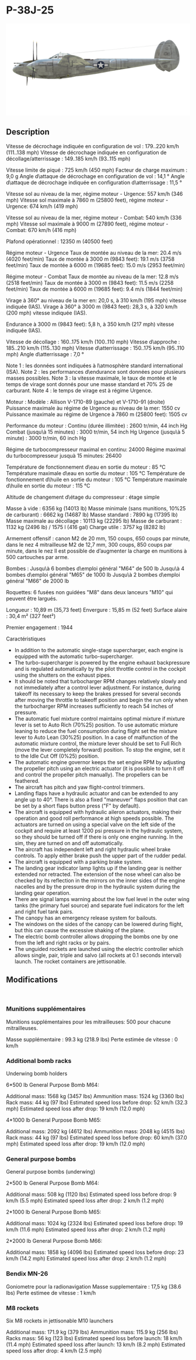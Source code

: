 # P-38J-25

![p38j25](../images/p38j25.png)

## Description

Vitesse de décrochage indiquée en configuration de vol : 179..220 km/h (111..138 mph)
Vitesse de décrochage indiquée en configuration de décollage/atterrissage : 149..185 km/h (93..115 mph)

Vitesse limite de piqué : 725 km/h (450 mph)
Facteur de charge maximum : 9,0 g
Angle d\attaque de décrochage en configuration de vol : 14,1 °
Angle d\attaque de décrochage indiquée en configuration d\atterrissage : 11,5 °

Vitesse sol au niveau de la mer, régime moteur - Urgence: 557 km/h (346 mph)
Vitesse sol maximale à 7860 m (25800 feet), régime moteur - Urgence: 674 km/h (419 mph)

Vitesse sol au niveau de la mer, régime moteur - Combat: 540 km/h (336 mph)
Vitesse sol maximale à 9000 m (27890 feet), régime moteur - Combat: 670 km/h (416 mph)

Plafond opérationnel : 12350 m (40500 feet)

Régime moteur - Urgence
Taux de montée au niveau de la mer: 20.4 m/s (4020 feet/min)
Taux de montée à 3000 m (9843 feet): 19.1 m/s (3758 feet/min)
Taux de montée à 6000 m (19685 feet): 15.0 m/s (2953 feet/min)

Régime moteur - Combat
Taux de montée au niveau de la mer: 12.8 m/s (2518 feet/min)
Taux de montée à 3000 m (9843 feet): 11.5 m/s (2258 feet/min)
Taux de montée à 6000 m (19685 feet): 9.4 m/s (1844 feet/min)

Virage à 360° au niveau de la mer en: 20,0 s, à 310 km/h (195 mph) vitesse indiquée (IAS).
Virage à 360° à 3000 m (9843 feet): 28,3 s, à 320 km/h (200 mph) vitesse indiquée (IAS).

Endurance à 3000 m (9843 feet): 5,8 h, à 350 km/h (217 mph) vitesse indiquée (IAS).

Vitesse de décollage : 160..175 km/h (100..110 mph)
Vitesse d\approche : 185..210 km/h (115..130 mph)
Vitesse d\atterrissage : 150..175 km/h (95..110 mph)
Angle d\atterrissage : 7,0 °

Note 1 : les données sont indiquées à l\atmosphère standard international (ISA).
Note 2 : les performances d\endurance sont données pour plusieurs masses possibles.
Note 3 : la vitesse maximale, le taux de montée et le temps de virage sont donnés pour une masse standard et 70% 25 de carburant.
Note 4 : le temps de virage est à régime Urgence.

Moteur :
Modèle : Allison V-1710-89 (gauche) et V-1710-91 (droite)
Puissance maximale àu régime de Urgence au niveau de la mer: 1550 cv
Puissance maximale au régime de Urgence à 7860 m (25800 feet): 1505 cv

Performance du moteur :
Continu (durée illimitée) : 2600 tr/min, 44 inch Hg
Combat (jusqu\à 15 minutes) : 3000 tr/min, 54 inch Hg
Urgence (jusqu\à 5 minute) : 3000 tr/min, 60 inch Hg

Régime de turbocompresseur maximal en continu: 24000
Régime maximal du turbocompresseur jusquà 15 minutes: 26400

Température de fonctionnement d\eau en sortie du moteur : 85 °C
Température maximale d\eau en sortie du moteur : 105 °C
Température de fonctionnement d\huile en sortie du moteur : 105 °C
Température maximale d\huile en sortie du moteur : 115 °C

Altitude de changement d\étage du compresseur : étage simple

Masse à vide : 6356 kg (14013 lb)
Masse minimale (sans munitions, 10%25 de carburant) : 6662 kg (14687 lb)
Masse standard : 7890 kg (17395 lb)
Masse maximale au décollage : 10113 kg (22295 lb)
Masse de carburant : 1132 kg (2496 lb) / 1575 l (416 gal)
Charge utile : 3757 kg (8282 lb)

Armement offensif :
canon M2 de 20 mm, 150 coups, 650 coups par minute, dans le nez
4 mitrailleuse M2 de 12,7 mm, 300 coups, 850 coups par minute, dans le nez
Il est possible de d’augmenter la charge en munitions à 500 cartouches par arme.

Bombes :
Jusqu\à 6 bombes d\emploi général "M64" de 500 lb
Jusqu\à 4 bombes d\emploi général "M65" de 1000 lb
Jusqu\à 2 bombes d\emploi général "M66" de 2000 lb

Roquettes:
6 fusées non guidées "M8" dans deux lanceurs "M10" qui peuvent être largués.

Longueur : 10,89 m (35,73 feet)
Envergure : 15,85 m (52 feet)
Surface alaire : 30,4 m² (327 feet²)

Premier engagement : 1944

Caractéristiques
- In addition to the automatic single-stage supercharger, each engine is equipped with the automatic turbo-supercharger.
- The turbo-supercharger is powered by the engine exhaust backpressure and is regulated automatically by the pilot throttle control in the cockpit using the shutters on the exhaust pipes.
- It should be noted that turbocharger RPM changes relatively slowly and not immediately after a control lever adjustment. For instance, during takeoff its necessary to keep the brakes pressed for several seconds after moving the throttle to takeoff position and begin the run only when the turbocharger RPM increases sufficiently to reach 54 inches of pressure.
- The automatic fuel mixture control maintains optimal mixture if mixture lever is set to Auto Rich (70%25) position. To use automatic mixture leaning to reduce the fuel consumption during flight set the mixture lever to Auto Lean (30%25) position. In a case of malfunction of the automatic mixture control, the mixture lever should be set to Full Rich (move the lever completely forward) position. To stop the engine, set it to the Idle Cut Off (0%25) position.
- The automatic engine governor keeps the set engine RPM by adjusting the propeller pitch using an electric actuator (it is possible to turn it off and control the propeller pitch manually). The propellers can be feathered.
- The aircraft has pitch and yaw flight-control trimmers.
- Landing flaps have a hydraulic actuator and can be extended to any angle up to 40°. There is also a fixed "maneuver" flaps position that can be set by a short flaps button press ("F" by default).
- The aircraft is equipped with hydraulic aileron actuators, making their operation and good roll performance at high speeds possible. The actuators are turned on using a special valve on the left side of the cockpit and require at least 1200 psi pressure in the hydraulic system, so they should be turned off if there is only one engine running. In the sim, they are turned on and off automatically.
- The aircraft has independent left and right hydraulic wheel brake controls. To apply either brake push the upper part of the rudder pedal.
- The aircraft is equipped with a parking brake system.
- The landing gear indicator lamp lights up if the landing gear is neither extended nor retracted. The extension of the nose wheel can also be checked by its reflection in the mirrors on the inner sides of the engine nacelles and by the pressure drop in the hydraulic system during the landing gear operation.
- There are signal lamps warning about the low fuel level in the outer wing tanks (the primary fuel source) and separate fuel indicators for the left and right fuel tank pairs.
- The canopy has an emergency release system for bailouts.
- The windows on the sides of the canopy can be lowered during flight, but this can cause the excessive shaking of the plane.
- The electric bomb controller allows dropping the bombs one by one from the left and right racks or by pairs.
- The unguided rockets are launched using the electric controller which allows single, pair, triple and salvo (all rockets at 0.1 seconds interval) launch. The rocket containers are jettisonable.

## Modifications
﻿

### Munitions supplémentaires

Munitions supplémentaires pour les mitrailleuses: 500 pour chacune mitrailleuses.

Masse supplémentaire : 99.3 kg (218.9 lbs)
Perte estimée de vitesse : 0 km/h﻿

### Additional bomb racks

Underwing bomb holders

6*500 lb General Purpose Bomb M64:

Additional mass: 1568 kg (3457 lbs)
Ammunition mass: 1524 kg (3360 lbs)
Rack mass: 44 kg (97 lbs)
Estimated speed loss before drop: 52 km/h (32.3 mph)
Estimated speed loss after drop: 19 km/h (12.0 mph) 

4*1000 lb General Purpose Bomb M65:

Additional mass: 2092 kg (4612 lbs)
Ammunition mass: 2048 kg (4515 lbs)
Rack mass: 44 kg (97 lbs)
Estimated speed loss before drop: 60 km/h (37.0 mph)
Estimated speed loss after drop: 19 km/h (12.0 mph) 
﻿

### General purpose bombs

General purpose bombs (underwing)

2*500 lb General Purpose Bomb M64:

Additional mass: 508 kg (1120 lbs)
Estimated speed loss before drop: 9 km/h (5.5 mph)
Estimated speed loss after drop: 2 km/h (1.2 mph) 

2*1000 lb General Purpose Bomb M65:

Additional mass: 1024 kg (2324 lbs)
Estimated speed loss before drop: 19 km/h (11.6 mph)
Estimated speed loss after drop: 2 km/h (1.2 mph) 

2*2000 lb General Purpose Bomb M66:

Additional mass: 1858 kg (4096 lbs)
Estimated speed loss before drop: 23 km/h (14.2 mph)
Estimated speed loss after drop: 2 km/h (1.2 mph) 
﻿

### Bendix MN-26

Goniometre pour la radionavigation
Masse supplementaire : 17,5 kg (38.6 lbs)
Perte estimee de vitesse : 1 km/h﻿

### M8 rockets

Six M8 rockets in jettisonable M10 launchers

Additional mass: 171.9 kg (379 lbs)
Ammunition mass: 115.9 kg (256 lbs)
Racks mass: 56 kg (123 lbs)
Estimated speed loss before launch: 18 km/h (11.4 mph)
Estimated speed loss after launch: 13 km/h (8.2 mph)
Estimated speed loss after drop: 4 km/h (2.5 mph)